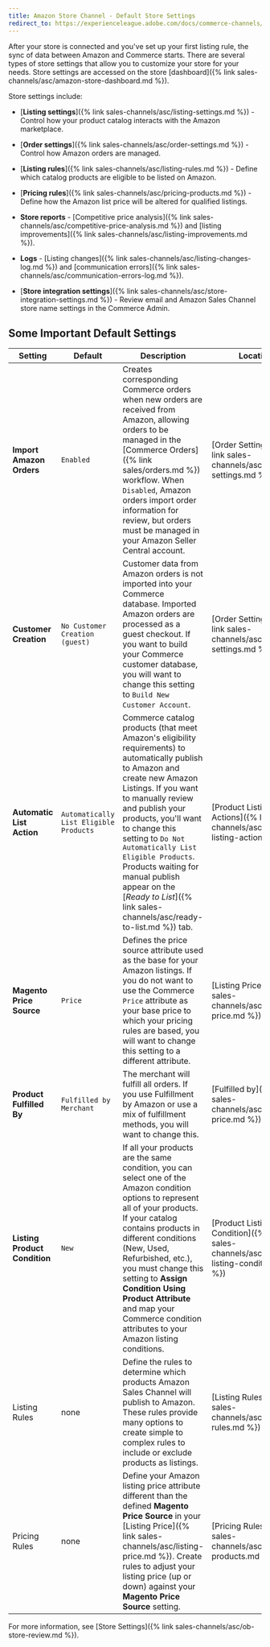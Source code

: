 ```yaml
---
title: Amazon Store Channel - Default Store Settings
redirect_to: https://experienceleague.adobe.com/docs/commerce-channels/amazon/onboarding/default-store-settings.html
---
```


After your store is connected and you've set up your first listing rule, the sync of data between Amazon and Commerce starts. There are several types of store settings that allow you to customize your store for your needs. Store settings are accessed on the store [dashboard]({% link sales-channels/asc/amazon-store-dashboard.md %}).

Store settings include:

- [**Listing settings**]({% link sales-channels/asc/listing-settings.md %}) - Control how your product catalog interacts with the Amazon marketplace.

- [**Order settings**]({% link sales-channels/asc/order-settings.md %}) - Control how Amazon orders are managed.

- [**Listing rules**]({% link sales-channels/asc/listing-rules.md %}) - Define which catalog products are eligible to be listed on Amazon.

- [**Pricing rules**]({% link sales-channels/asc/pricing-products.md %}) - Define how the Amazon list price will be altered for qualified listings.

- **Store reports** - [Competitive price analysis]({% link sales-channels/asc/competitive-price-analysis.md %}) and [listing improvements]({% link sales-channels/asc/listing-improvements.md %}).
- **Logs** - [Listing changes]({% link sales-channels/asc/listing-changes-log.md %}) and [communication errors]({% link sales-channels/asc/communication-errors-log.md %}).

- [**Store integration settings**]({% link sales-channels/asc/store-integration-settings.md %}) - Review email and Amazon Sales Channel store name settings in the Commerce Admin.

## Some Important Default Settings

|Setting|Default|Description|Location|
|--- |--- |--- |--- |
|**Import Amazon Orders**|`Enabled`|Creates corresponding Commerce orders when new orders are received from Amazon, allowing orders to be managed in the [Commerce Orders]({% link sales/orders.md %}) workflow. When `Disabled`, Amazon orders import order information for review, but orders must be managed in your Amazon Seller Central account.|[Order Settings]({% link sales-channels/asc/order-settings.md %})|
|**Customer Creation**|`No Customer Creation (guest)`|Customer data from Amazon orders is not imported into your Commerce database. Imported Amazon orders are processed as a guest checkout. If you want to build your Commerce customer database, you will want to change this setting to `Build New Customer Account`.|[Order Settings]({% link sales-channels/asc/order-settings.md %})
|**Automatic List Action**|`Automatically List Eligible Products`|Commerce catalog products (that meet Amazon's eligibility requirements) to automatically publish to Amazon and create new Amazon Listings. If you want to manually review and publish your products, you'll want to change this setting to `Do Not Automatically List Eligible Products`. Products waiting for manual publish appear on the [_Ready to List_]({% link sales-channels/asc/ready-to-list.md %}) tab.|[Product Listing Actions]({% link sales-channels/asc/product-listing-actions.md %})|
|**Magento Price Source**|`Price`|Defines the price source attribute used as the base for your Amazon listings. If you do not want to use the Commerce `Price` attribute as your base price to which your pricing rules are based, you will want to change this setting to a different attribute.|[Listing Price]({% link sales-channels/asc/listing-price.md %})|
|**Product Fulfilled By**|`Fulfilled by Merchant`|The merchant will fulfill all orders. If you use Fulfillment by Amazon or use a mix of fulfillment methods, you will want to change this.|[Fulfilled by]({% link sales-channels/asc/listing-price.md %})|
|**Listing Product Condition**|`New`|If all your products are the same condition, you can select one of the Amazon condition options to represent all of your products. If your catalog contains products in different conditions (New, Used, Refurbished, etc.), you must change this setting to **Assign Condition Using Product Attribute** and map your Commerce condition attributes to your Amazon listing conditions.|[Product Listing Condition]({% link sales-channels/asc/product-listing-condition.md %})|
|Listing Rules|none|Define the rules to determine which products Amazon Sales Channel will publish to Amazon. These rules provide many options to create simple to complex rules to include or exclude products as listings.|[Listing Rules]({% link sales-channels/asc/listing-rules.md %})|
|Pricing Rules|none|Define your Amazon listing price attribute different than the defined **Magento Price Source** in your [Listing Price]({% link sales-channels/asc/listing-price.md %}). Create rules to adjust your listing price (up or down) against your **Magento Price Source** setting.|[Pricing Rules]({% link sales-channels/asc/pricing-products.md %})|

For more information, see [Store Settings]({% link sales-channels/asc/ob-store-review.md %}).

